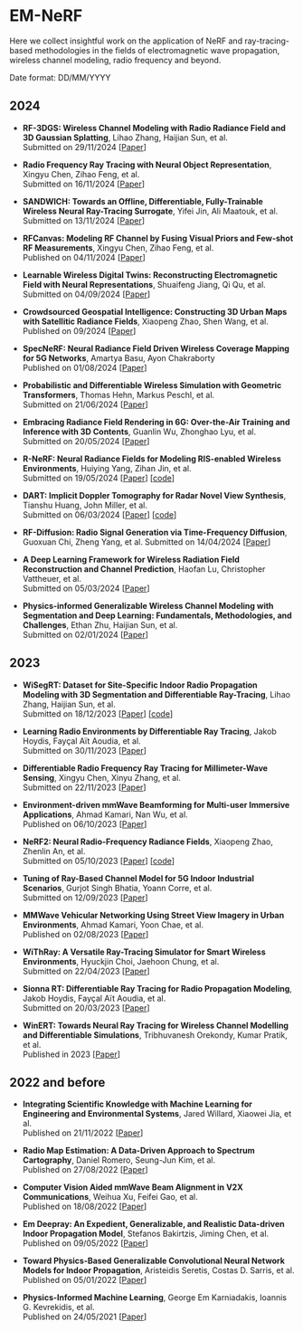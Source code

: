 # EM-NeRF
Here we collect insightful work on the application of NeRF and ray-tracing-based methodologies in the fields of electromagnetic wave propagation, wireless channel modeling, radio frequency and beyond. 
  
Date format: DD/MM/YYYY

## 2024 

* **RF-3DGS: Wireless Channel Modeling with Radio Radiance Field and 3D Gaussian Splatting**, Lihao Zhang, Haijian Sun, et al.  
Submitted on 29/11/2024
  [[Paper](https://arxiv.org/abs/2411.19420)]

* **Radio Frequency Ray Tracing with Neural Object Representation**, Xingyu Chen, Zihao Feng, et al.  
Submitted on 16/11/2024
  [[Paper](https://arxiv.org/abs/2411.18635)]

* **SANDWICH: Towards an Offline, Differentiable, Fully-Trainable Wireless Neural Ray-Tracing Surrogate**, Yifei Jin, Ali Maatouk, et al.  
Submitted on 13/11/2024
  [[Paper](https://arxiv.org/abs/2411.08767)]

* **RFCanvas: Modeling RF Channel by Fusing Visual Priors and Few-shot RF Measurements**, Xingyu Chen, Zihao Feng, et al.  
Published on 04/11/2024
  [[Paper](https://dl.acm.org/doi/10.1145/3666025.3699351)]

* **Learnable Wireless Digital Twins: Reconstructing Electromagnetic Field with Neural Representations**, Shuaifeng Jiang, Qi Qu, et al.  
Submitted on 04/09/2024
  [[Paper](https://arxiv.org/abs/2409.02564)]

* **Crowdsourced Geospatial Intelligence: Constructing 3D Urban Maps with Satellitic Radiance Fields**, Xiaopeng Zhao, Shen Wang, et al.  
Published on 09/2024
  [[Paper](https://dl.acm.org/doi/pdf/10.1145/3678572)]

* **SpecNeRF: Neural Radiance Field Driven Wireless Coverage Mapping for 5G Networks**, Amartya Basu, Ayon Chakraborty  
Published on 01/08/2024
  [[Paper](https://dl.acm.org/doi/10.1145/3641512.3690037)]

* **Probabilistic and Differentiable Wireless Simulation with Geometric Transformers**, Thomas Hehn, Markus Peschl, et al.  
Submitted on 21/06/2024
  [[Paper](https://arxiv.org/abs/2406.14995)]

* **Embracing Radiance Field Rendering in 6G: Over-the-Air Training and Inference with 3D Contents**, Guanlin Wu, Zhonghao Lyu, et al.  
Submitted on 20/05/2024
  [[Paper](https://arxiv.org/abs/2405.12155)]

* **R-NeRF: Neural Radiance Fields for Modeling RIS-enabled Wireless Environments**, Huiying Yang, Zihan Jin, et al.  
Submitted on 19/05/2024
  [[Paper](https://arxiv.org/abs/2405.11541)]
  [[code](https://github.com/Meta-EM-star/R-NeRF)]

* **DART: Implicit Doppler Tomography for Radar Novel View Synthesis**, Tianshu Huang, John Miller, et al.  
Submitted on 06/03/2024 
  [[Paper](https://arxiv.org/abs/2403.03896)]
  [[code](https://github.com/WiseLabCMU/dart)]

* **RF-Diffusion: Radio Signal Generation via Time-Frequency Diffusion**, Guoxuan Chi, Zheng Yang, et al.
Submitted on 14/04/2024
  [[Paper](https://arxiv.org/abs/2404.09140)]

* **A Deep Learning Framework for Wireless Radiation Field Reconstruction and Channel Prediction**, Haofan Lu, Christopher Vattheuer, et al.  
Submitted on 05/03/2024 
  [[Paper](https://arxiv.org/abs/2403.03241)]

* **Physics-informed Generalizable Wireless Channel Modeling with Segmentation and Deep Learning: Fundamentals, Methodologies, and Challenges**, Ethan Zhu, Haijian Sun, et al.  
Submitted on 02/01/2024
  [[Paper](https://arxiv.org/abs/2401.01288)]

## 2023 

* **WiSegRT: Dataset for Site-Specific Indoor Radio Propagation Modeling with 3D Segmentation and Differentiable Ray-Tracing**, Lihao Zhang, Haijian Sun, et al.  
Submitted on 18/12/2023
  [[Paper](https://arxiv.org/abs/2312.11245)]
  [[code](https://github.com/SunLab-UGA/WiSegRT)]

* **Learning Radio Environments by Differentiable Ray Tracing**, Jakob Hoydis, Fayçal Aït Aoudia, et al.  
Submitted on 30/11/2023
  [[Paper](https://arxiv.org/abs/2311.18558)]

* **Differentiable Radio Frequency Ray Tracing for Millimeter-Wave Sensing**, Xingyu Chen, Xinyu Zhang, et al.  
Submitted on 22/11/2023
  [[Paper](https://arxiv.org/abs/2311.13182)]

* **Environment-driven mmWave Beamforming for Multi-user Immersive Applications**, Ahmad Kamari, Nan Wu, et al.  
Published on 06/10/2023 
  [[Paper](https://dl.acm.org/doi/10.1145/3615452.3617945)]

* **NeRF2: Neural Radio-Frequency Radiance Fields**, Xiaopeng Zhao, Zhenlin An, et al.  
Submitted on 05/10/2023 
  [[Paper](https://arxiv.org/abs/2305.06118)]
  [[code](https://github.com/XPengZhao/NeRF2)]

* **Tuning of Ray-Based Channel Model for 5G Indoor Industrial Scenarios**, Gurjot Singh Bhatia, Yoann Corre, et al.  
Submitted on 12/09/2023
  [[Paper](https://arxiv.org/abs/2309.06101)]

* **MMWave Vehicular Networking Using Street View Imagery in Urban Environments**, Ahmad Kamari, Yoon Chae, et al.  
Published on 02/08/2023
  [[Paper](https://dl.acm.org/doi/10.1145/3570361.3613291)]

* **WiThRay: A Versatile Ray-Tracing Simulator for Smart Wireless Environments**, Hyuckjin Choi, Jaehoon Chung, et al.  
Submitted on 22/04/2023 
  [[Paper](https://arxiv.org/abs/2304.11385)]

* **Sionna RT: Differentiable Ray Tracing for Radio Propagation Modeling**, Jakob Hoydis, Fayçal Aït Aoudia, et al.  
Submitted on 20/03/2023 
  [[Paper](https://arxiv.org/abs/2303.11103)]

* **WinERT: Towards Neural Ray Tracing for Wireless Channel Modelling and Differentiable Simulations**, Tribhuvanesh Orekondy, Kumar Pratik, et al.  
Published in 2023
  [[Paper](https://www.semanticscholar.org/paper/WiNeRT%3A-Towards-Neural-Ray-Tracing-for-Wireless-and-Orekondy-Pratik/e113d13819cf35029c11d171ff039ab01e61226c)]

## 2022 and before
* **Integrating Scientific Knowledge with Machine Learning for Engineering and Environmental Systems**, Jared Willard, Xiaowei Jia, et al.  
Published on 21/11/2022
  [[Paper](https://doi.org/10.1145/3514228)]

* **Radio Map Estimation: A Data-Driven Approach to Spectrum Cartography**, Daniel Romero, Seung-Jun Kim, et al.  
Published on 27/08/2022
  [[Paper](https://ieeexplore.ieee.org/document/9931518)]

* **Computer Vision Aided mmWave Beam Alignment in V2X Communications**, Weihua Xu, Feifei Gao, et al.  
Published on 18/08/2022
  [[Paper](https://ieeexplore.ieee.org/document/9923616)]

* **Em Deepray: An Expedient, Generalizable, and Realistic Data-driven Indoor Propagation Model**, Stefanos Bakirtzis, Jiming Chen, et al.  
Published on 09/05/2022
  [[Paper](https://ieeexplore.ieee.org/document/9771088)]

* **Toward Physics-Based Generalizable Convolutional Neural Network Models for Indoor Propagation**, Aristeidis Seretis, Costas D. Sarris, et al.  
Published on 05/01/2022
  [[Paper](https://ieeexplore.ieee.org/document/9670666)]

* **Physics-Informed Machine Learning**, George Em Karniadakis, Ioannis G. Kevrekidis, et al.  
Published on 24/05/2021
  [[Paper](https://www.nature.com/articles/s42254-021-00314-5)]
